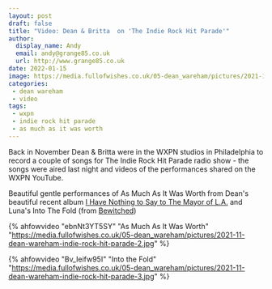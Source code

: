 ```yaml
---
layout: post
draft: false
title: "Video: Dean & Britta  on 'The Indie Rock Hit Parade'"
author:
  display_name: Andy
  email: andy@grange85.co.uk
  url: http://www.grange85.co.uk
date: 2022-01-15
image: https://media.fullofwishes.co.uk/05-dean_wareham/pictures/2021-11-dean-wareham-indie-rock-hit-parade-3.jpg
categories:
 - dean wareham
 - video
tags:
 - wxpn
 - indie rock hit parade
 - as much as it was worth
---
```

Back in November Dean & Britta were in the WXPN studios in Philadelphia to record a couple of songs for The Indie Rock Hit Parade radio show - the songs were aired last night and videos of the performances shared on the WXPN YouTube.

Beautiful gentle performances of As Much As It Was Worth from Dean's beautiful recent album [I Have Nothing to Say to The Mayor of L.A.](/database/dean-and-britta/dean-wareham-releases/dean-wareham-i-have-nothing-to-say-to-the-mayor-of-la/) and Luna's Into The Fold (from [Bewitched](https://www.fullofwishes.co.uk/database/luna/releases/luna-bewitched/))

{% ahfowvideo "ebnNt3YT5SY" "As Much As It Was Worth" "https://media.fullofwishes.co.uk/05-dean_wareham/pictures/2021-11-dean-wareham-indie-rock-hit-parade-2.jpg" %}

{% ahfowvideo "Bv_Ieifw95I" "Into the Fold" "https://media.fullofwishes.co.uk/05-dean_wareham/pictures/2021-11-dean-wareham-indie-rock-hit-parade-3.jpg" %}
